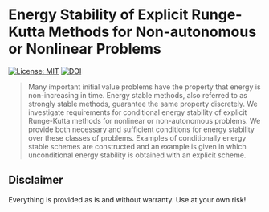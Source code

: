 # Energy Stability of Explicit Runge-Kutta Methods for Non-autonomous or Nonlinear Problems

[![License: MIT](https://img.shields.io/badge/License-MIT-success.svg)](https://opensource.org/licenses/MIT)
[![DOI](https://zenodo.org/badge/DOI/10.5281/zenodo.3464243.svg)](https://doi.org/10.5281/zenodo.3464243)

<!-- This repository contains some code used in the article
```
@online{ranocha2019energy,
  title={Energy Stability of Explicit {Runge--Kutta} Methods for Non-autonomous
         or Nonlinear Problems},
  author={Ranocha, Hendrik and Ketcheson, David I},
  year={2019},
  month={09},
  eprint={1909.TODO},
  eprinttype={arxiv},
  eprintclass={math.NA}
}
``` -->

> Many important initial value problems have the property that energy is non-increasing in time. Energy stable methods, also referred to as strongly stable methods, guarantee the same property discretely. We investigate requirements for conditional energy stability of explicit Runge-Kutta methods for nonlinear or non-autonomous problems. We provide both necessary and sufficient conditions for energy stability over these classes of problems. Examples of conditionally energy stable schemes are constructed and an example is given in which unconditional energy stability is obtained with an explicit scheme.

<!-- If you find these results useful, please cite the article mentioned above. If you
use the implementations provided here, please cite this repository as
```
@misc{ranocha2019energyRepro,
  title={EnergyStabilityExplicitRungeKuttaNonlinearNonautonomous.
         {E}nergy Stability of Explicit {Runge--Kutta} Methods for
         Non-autonomous or Nonlinear Problems},
  author={Ranocha, Hendrik and Ketcheson, David I},
  year={2019},
  month={09},
  howpublished={\url{https://github.com/ranocha/EnergyStabilityExplicitRungeKuttaNonlinearNonautonomous}},
  doi={TODO}
}
``` -->


## Disclaimer

Everything is provided as is and without warranty. Use at your own risk!
